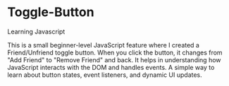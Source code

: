 # Toggle-Button
Learning Javascript 

This is a small beginner-level JavaScript feature where I created a Friend/Unfriend toggle button.
When you click the button, it changes from "Add Friend" to "Remove Friend" and back.
It helps in understanding how JavaScript interacts with the DOM and handles events.
A simple way to learn about button states, event listeners, and dynamic UI updates.


